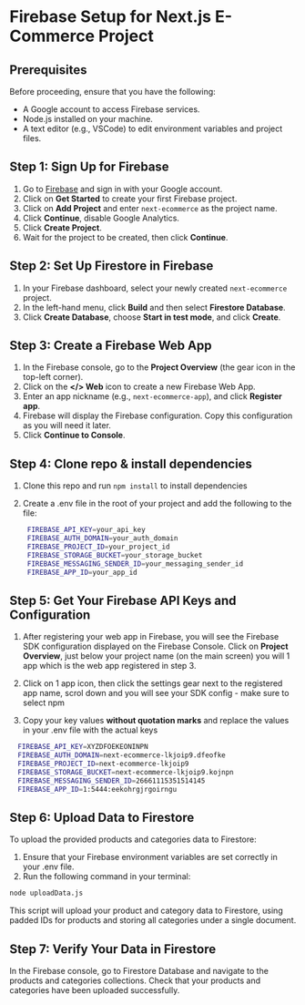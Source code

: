 # Firebase Setup for Next.js E-Commerce Project

## Prerequisites

Before proceeding, ensure that you have the following:

- A Google account to access Firebase services.
- Node.js installed on your machine.
- A text editor (e.g., VSCode) to edit environment variables and project files.

## Step 1: Sign Up for Firebase

1. Go to [Firebase](https://firebase.google.com/) and sign in with your Google account.
2. Click on **Get Started** to create your first Firebase project.
3. Click on **Add Project** and enter `next-ecommerce` as the project name.
4. Click **Continue**, disable Google Analytics.
5. Click **Create Project**.
6. Wait for the project to be created, then click **Continue**.

## Step 2: Set Up Firestore in Firebase

1. In your Firebase dashboard, select your newly created `next-ecommerce` project.
2. In the left-hand menu, click **Build** and then select **Firestore Database**.
3. Click **Create Database**, choose **Start in test mode**, and click **Create**.

## Step 3: Create a Firebase Web App

1. In the Firebase console, go to the **Project Overview** (the gear icon in the top-left corner).
2. Click on the **</> Web** icon to create a new Firebase Web App.
3. Enter an app nickname (e.g., `next-ecommerce-app`), and click **Register app**.
4. Firebase will display the Firebase configuration. Copy this configuration as you will need it later.
5. Click **Continue to Console**.

## Step 4: Clone repo & install dependencies

1. Clone this repo and run `npm install` to install dependencies

2. Create a .env file in the root of your project and add the following to the file:
   ```bash
    FIREBASE_API_KEY=your_api_key
    FIREBASE_AUTH_DOMAIN=your_auth_domain
    FIREBASE_PROJECT_ID=your_project_id
    FIREBASE_STORAGE_BUCKET=your_storage_bucket
    FIREBASE_MESSAGING_SENDER_ID=your_messaging_sender_id
    FIREBASE_APP_ID=your_app_id
   ```

## Step 5: Get Your Firebase API Keys and Configuration

1. After registering your web app in Firebase, you will see the Firebase SDK configuration displayed on the Firebase Console. Click on **Project Overview**, just below your project name (on the main screen) you will 1 app which is the web app registered in step 3.

2. Click on 1 app icon, then click the settings gear next to the registered app name, scrol down and you will see your SDK config - make sure to select npm

2. Copy your key values **without quotation marks** and replace the values in your .env file with the actual keys
```bash
  FIREBASE_API_KEY=XYZDFOEKEONINPN
  FIREBASE_AUTH_DOMAIN=next-ecommerce-lkjoip9.dfeofke
  FIREBASE_PROJECT_ID=next-ecommerce-lkjoip9
  FIREBASE_STORAGE_BUCKET=next-ecommerce-lkjoip9.kojnpn
  FIREBASE_MESSAGING_SENDER_ID=26661115351514145
  FIREBASE_APP_ID=1:5444:eekohrgjrgoirngu
```

## Step 6: Upload Data to Firestore

To upload the provided products and categories data to Firestore:

1.  Ensure that your Firebase environment variables are set correctly in your .env file.
2.  Run the following command in your terminal:

```bash
node uploadData.js
```

This script will upload your product and category data to Firestore, using padded IDs for products and storing all categories under a single document.

## Step 7: Verify Your Data in Firestore

In the Firebase console, go to Firestore Database and navigate to the products and categories collections.
Check that your products and categories have been uploaded successfully.
